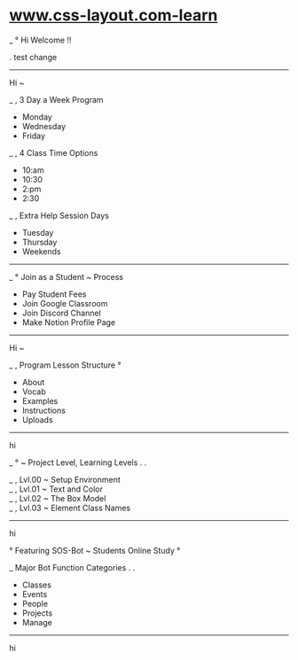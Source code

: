 # www.css-layout.com-learn

_ ° Hi Welcome !!

. test change

---

Hi ~

_ , 3 Day a Week Program 

+ Monday
+ Wednesday 
+ Friday


_ , 4 Class Time Options 

+ 10:am 
+ 10:30 
+ 2:pm 
+ 2:30


_ , Extra Help Session Days 

+ Tuesday
+ Thursday
+ Weekends

---

_ ° Join as a Student ~ Process

+ Pay Student Fees
+ Join Google Classroom
+ Join Discord Channel
+ Make Notion Profile Page


---
Hi ~

_ , Program Lesson Structure °

+ About
+ Vocab
+ Examples
+ Instructions
+ Uploads

---

hi

_ ° ~ Project Level, Learning Levels . .


_ , Lvl.00 ~ Setup Environment \
_ , Lvl.01 ~ Text and Color \
_ , Lvl.02 ~ The Box Model \
_ , Lvl.03 ~ Element Class Names 


---


hi

° Featuring SOS-Bot ~ Students Online Study °


_ Major Bot Function Categories . .

+ Classes
+ Events
+ People
+ Projects
+ Manage


---

hi



